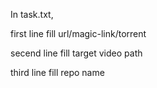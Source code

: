 In task.txt, 

first line fill url/magic-link/torrent

secend line fill target video path

third line fill repo name


